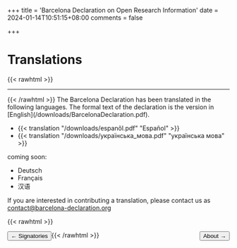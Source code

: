 +++
title = 'Barcelona Declaration on Open Research Information'
date = 2024-01-14T10:51:15+08:00
comments = false


+++

# Translations
{{< rawhtml >}}
<hr class="small">
{{< /rawhtml >}}
The Barcelona Declaration has been translated in the following languages. The formal text of the declaration is the version in [English](/downloads/BarcelonaDeclaration.pdf).

* {{< translation "/downloads/espanõl.pdf" "Español" >}}
* {{< translation "/downloads/українська_мова.pdf" "українська мова" >}}

coming soon:
* Deutsch
* Français
* 汉语


If you are interested in contributing a translation, please contact us as [contact@barcelona-declaration.org](mailto:contact@barcelona-declaration.org)

{{< rawhtml >}}

<button style="float:left" onclick="document.location='/signatories'">&larr; Signatories</button> 

<button style="float:right" onclick="document.location='/about'">About &rarr;</button> 

{{< /rawhtml >}}
